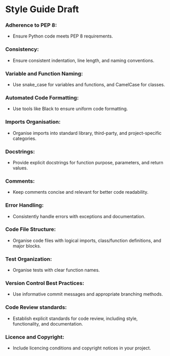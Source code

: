 # Style Guide Draft
### Adherence to PEP 8:
- Ensure Python code meets PEP 8 requirements.

### Consistency: 
- Ensure consistent indentation, line length, and naming conventions.

### Variable and Function Naming: 
- Use snake_case for variables and functions, and CamelCase for classes.

### Automated Code Formatting: 
- Use tools like Black to ensure uniform code formatting.

### Imports Organisation: 
- Organise imports into standard library, third-party, and project-specific categories.

### Docstrings: 
- Provide explicit docstrings for function purpose, parameters, and return values.

### Comments: 
- Keep comments concise and relevant for better code readability.

### Error Handling: 
- Consistently handle errors with exceptions and documentation.

### Code File Structure: 
- Organise code files with logical imports, class/function definitions, and major blocks.
  
### Test Organization: 
- Organise tests with clear function names.

### Version Control Best Practices: 
- Use informative commit messages and appropriate branching methods.

### Code Review standards: 
- Establish explicit standards for code review, including style, functionality, and documentation.

### Licence and Copyright: 
- Include licencing conditions and copyright notices in your project.
